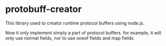 ﻿# protobuff-creator

This library used to creator runtime protocol buffers using node.js.

 Now it only implement simply a part of protocol buffers. for example, it will
 only use normal fields, nor to use oneof fields and map fields.


